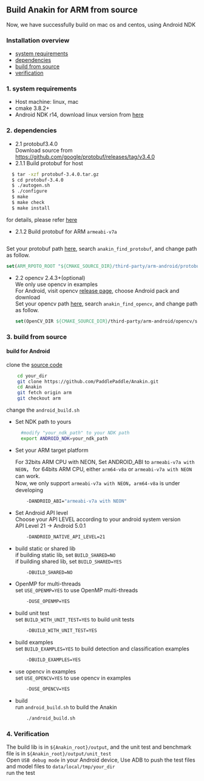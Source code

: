 ## Build Anakin for ARM from source ##

Now, we have successfully build on mac os and centos, using Android NDK

### Installation overview ###

* [system requirements](#0001)
* [dependencies](#0002)
* [build from source](#0003)
* [verification](#0004)


### <span id = '0001'> 1. system requirements </span> ###

*  Host machine: linux, mac    
*  cmake 3.8.2+    
*  Android NDK r14, download linux version from [here](https://dl.google.com/android/repository/android-ndk-r14b-linux-x86_64.zip)

### <span id = '0002'> 2. dependencies </span> ###

- 2.1 protobuf3.4.0     
   Download source from https://github.com/google/protobuf/releases/tag/v3.4.0    
 - 2.1.1 Build protobuf for host     
 ```bash
   $ tar -xzf protobuf-3.4.0.tar.gz  
   $ cd protobuf-3.4.0   
   $ ./autogen.sh  
   $ ./configure    
   $ make  
   $ make check   
   $ make install
   ```
   for details, please refer [here](https://github.com/google/protobuf/blob/v3.4.0/src/README.md)
    
 - 2.1.2 Build protobuf for ARM `armeabi-v7a`    
 ```bash
 
  ```
  Set your protobuf path [here](../../cmake/find_modules.cmake), search `anakin_find_protobuf`, and change path as follow.    
  ```cmake
  set(ARM_RPOTO_ROOT "${CMAKE_SOURCE_DIR}/third-party/arm-android/protobuf")
  ```
  
- 2.2 opencv 2.4.3+(optional)    
    We only use opencv in examples   
    For Android, visit opencv [release page](https://opencv.org/releases.html), choose Android pack and download   
    Set your opencv path [here](../../cmake/find_modules.cmake), search `anakin_find_opencv`, and change path as follow.   
    ```cmake
    set(OpenCV_DIR ${CMAKE_SOURCE_DIR}/third-party/arm-android/opencv/sdk/native/jni/)
    ```
### <span id = '0003'> 3. build from source </span> ###

#### build for Android

   clone the [source code](https://github.com/PaddlePaddle/Anakin/tree/arm)
```bash
    cd your_dir
    git clone https://github.com/PaddlePaddle/Anakin.git
    cd Anakin
    git fetch origin arm
    git checkout arm
  ```
  change the `android_build.sh`    
- Set NDK path to yours    
  ```bash
    #modify "your_ndk_path" to your NDK path
    export ANDROID_NDK=your_ndk_path
  ```
- Set your ARM target platform    

  For 32bits ARM CPU with NEON, Set ANDROID_ABI to `armeabi-v7a with NEON`， 
  for 64bits ARM CPU, either `arm64-v8a` or `armeabi-v7a with NEON` can work.    
  Now, we only support `armeabi-v7a with NEON`，`arm64-v8a` is under developing    
  ```bash
      -DANDROID_ABI="armeabi-v7a with NEON"
  ```
- Set Android API level    
  Choose your API LEVEL according to your android system version    
  API Level 21 -> Android 5.0.1    
  ```bash
      -DANDROID_NATIVE_API_LEVEL=21
  ```

- build static or shared lib    
  if building static lib, set `BUILD_SHARED=NO`    
  if building shared lib, set `BUILD_SHARED=YES`    
  ```bash
      -DBUILD_SHARED=NO
  ```
- OpenMP for multi-threads    
  set `USE_OPENMP=YES` to use OpenMP multi-threads    
  ```bash
      -DUSE_OPENMP=YES
  ```
  
- build unit test    
  set `BUILD_WITH_UNIT_TEST=YES` to build unit tests    
    ```bash
        -DBUILD_WITH_UNIT_TEST=YES
    ```

- build examples    
  set `BUILD_EXAMPLES=YES` to build detection and classification examples    
    ```bash
        -DBUILD_EXAMPLES=YES
    ```
  
- use opencv in examples    
  set `USE_OPENCV=YES` to use opencv in examples    
    ```bash
        -DUSE_OPENCV=YES
    ```
    
- build    
  run `android_build.sh` to build the Anakin     
  ```bash
      ./android_build.sh
  ```

### <span id = '0004'> 4. Verification </span> ###    
  The build lib is in `${Anakin_root}/output`, and the unit test and benchmark file is in `${Anakin_root}/output/unit_test`    
  Open `USB debug mode` in your Android device, Use ADB to push the test files and model files to `data/local/tmp/your_dir`    
  run the test